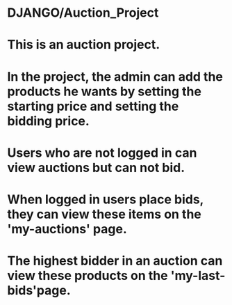 # DJANGO/Auction_Project
# This is an auction project.
# In the project, the admin can add the products he wants by setting the starting price and setting the bidding price.
# Users who are not logged in can view auctions but can not bid.
# When logged in users place bids, they can view these items on the 'my-auctions' page.
# The highest bidder in an auction can view these products on the 'my-last-bids'page.   
